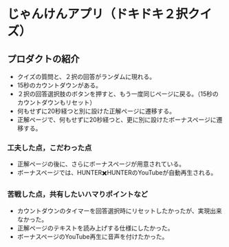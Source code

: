 # じゃんけんアプリ（ドキドキ２択クイズ）
## プロダクトの紹介
- クイズの質問と、２択の回答がランダムに現れる。
- 15秒のカウントダウンがある。
- ２択の回答選択肢のボタンを押すと、もう一度同じページに戻る。（15秒のカウントダウンもリセット）
- 何もせずに20秒経つと別に設けた正解ページに遷移する。
- 正解ページで、何もせずに20秒経つと、更に別に設けたボーナスページに遷移する。
### 工夫した点，こだわった点
- 正解ページの後に、さらにボーナスページが用意されている。
- ボーナスページでは、HUNTER✖️HUNTERのYouTubeが自動再生される。
### 苦戦した点，共有したいハマりポイントなど
- カウントダウンのタイマーを回答選択時にリセットしたかったが、実現出来なかった。
- 正解ページのテキストを読み上げする仕様にしたかった。
- ボーナスページのYouTube再生に音声を付けたかった。
